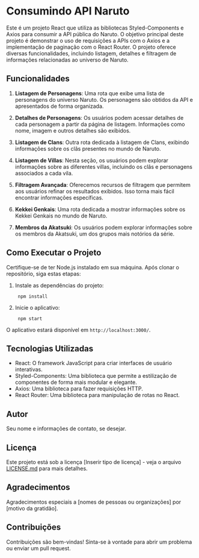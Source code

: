 # Consumindo API Naruto

Este é um projeto React que utiliza as bibliotecas Styled-Components e Axios para consumir a API pública do Naruto. O objetivo principal deste projeto é demonstrar o uso de requisições a APIs com o Axios e a implementação de paginação com o React Router. O projeto oferece diversas funcionalidades, incluindo listagem, detalhes e filtragem de informações relacionadas ao universo de Naruto.

## Funcionalidades

1. **Listagem de Personagens**: Uma rota que exibe uma lista de personagens do universo Naruto. Os personagens são obtidos da API e apresentados de forma organizada.

2. **Detalhes de Personagens**: Os usuários podem acessar detalhes de cada personagem a partir da página de listagem. Informações como nome, imagem e outros detalhes são exibidos.

3. **Listagem de Clans**: Outra rota dedicada à listagem de Clans, exibindo informações sobre os clãs presentes no mundo de Naruto.

4. **Listagem de Villas**: Nesta seção, os usuários podem explorar informações sobre as diferentes villas, incluindo os clãs e personagens associados a cada vila.

5. **Filtragem Avançada**: Oferecemos recursos de filtragem que permitem aos usuários refinar os resultados exibidos. Isso torna mais fácil encontrar informações específicas.

6. **Kekkei Genkais**: Uma rota dedicada a mostrar informações sobre os Kekkei Genkais no mundo de Naruto.

7. **Membros da Akatsuki**: Os usuários podem explorar informações sobre os membros da Akatsuki, um dos grupos mais notórios da série.

## Como Executar o Projeto

Certifique-se de ter Node.js instalado em sua máquina. Após clonar o repositório, siga estas etapas:

1. Instale as dependências do projeto:
   
   ```
    npm install
   ```

2. Inicie o aplicativo:
   
   ```
    npm start
   ```


O aplicativo estará disponível em `http://localhost:3000/`.

## Tecnologias Utilizadas

- React: O framework JavaScript para criar interfaces de usuário interativas.
- Styled-Components: Uma biblioteca que permite a estilização de componentes de forma mais modular e elegante.
- Axios: Uma biblioteca para fazer requisições HTTP.
- React Router: Uma biblioteca para manipulação de rotas no React.

## Autor

Seu nome e informações de contato, se desejar.

## Licença

Este projeto está sob a licença [Inserir tipo de licença] - veja o arquivo [LICENSE.md](LICENSE.md) para mais detalhes.

## Agradecimentos

Agradecimentos especiais a [nomes de pessoas ou organizações] por [motivo da gratidão].

## Contribuições

Contribuições são bem-vindas! Sinta-se à vontade para abrir um problema ou enviar um pull request.
